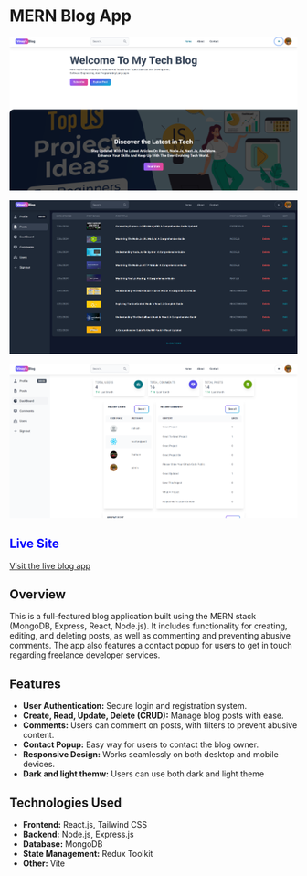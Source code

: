 # MERN Blog App

![Blog App Screenshot](client/src/assets/homeblog.png)

![Blog App Screenshot](client/src/assets/postblog.png)

![Blog App Screenshot](client/src/assets/dashboard.png)


## <span style="color: blue;">Live Site</span>

[Visit the live blog app](https://mern-blog-cyd1.onrender.com)

## Overview

This is a full-featured blog application built using the MERN stack (MongoDB, Express, React, Node.js). It includes functionality for creating, editing, and deleting posts, as well as commenting and preventing abusive comments. The app also features a contact popup for users to get in touch regarding freelance developer services.

## Features

- **User Authentication:** Secure login and registration system.
- **Create, Read, Update, Delete (CRUD):** Manage blog posts with ease.
- **Comments:** Users can comment on posts, with filters to prevent abusive content.
- **Contact Popup:** Easy way for users to contact the blog owner.
- **Responsive Design:** Works seamlessly on both desktop and mobile devices.
- **Dark and light themw:** Users can use both dark and light theme

## Technologies Used

- **Frontend:** React.js, Tailwind CSS
- **Backend:** Node.js, Express.js
- **Database:** MongoDB
- **State Management:** Redux Toolkit
- **Other:** Vite
